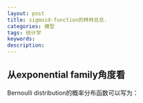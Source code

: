 ```yaml
---
layout: post
title: sigmoid-function的林林总总.
categories: 模型
tags: 统计学
keywords:
description:
---
```

## 从exponential family角度看

Bernoulli distribution的概率分布函数可以写为：  
